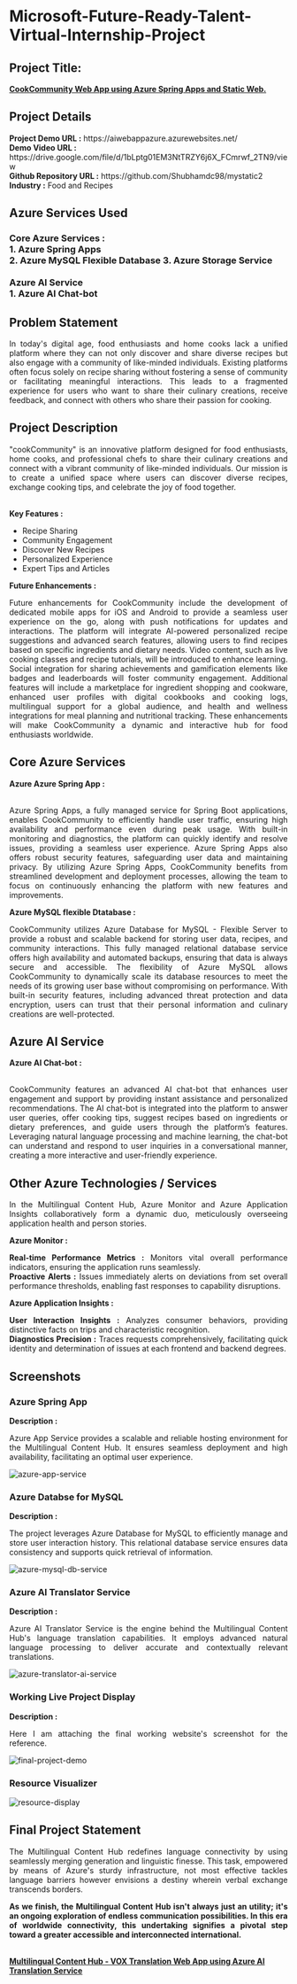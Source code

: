 <h1>Microsoft-Future-Ready-Talent-Virtual-Internship-Project</h1>
<h2>Project Title:</h2><b><a href="https://rcapp000012.z13.web.core.windows.net/">CookCommunity Web App using Azure Spring Apps and Static Web.</b></a>
<br>
<h2>Project Details</h2>
<b>Project Demo URL :</b> https://aiwebappazure.azurewebsites.net/ <br>
<b>Demo Video URL :</b> https://drive.google.com/file/d/1bLptg01EM3NtTRZY6j6X_FCmrwf_2TN9/view <br>
<b>Github Repository URL :</b> https://github.com/Shubhamdc98/mystatic2<br>
<b>Industry :</b> Food and Recipes<br>
<h2>Azure Services Used</h2>
<h3>
Core Azure Services : <br>
1. Azure Spring Apps<br>
2. Azure MySQL Flexible Database
3. Azure Storage Service
  <br> <br>
Azure AI Service <br>
1. Azure AI Chat-bot
</h3>
<h2>Problem Statement</h2>
<p align="justify">In today's digital age, food enthusiasts and home cooks lack a unified platform where they can not only discover and share diverse recipes but also engage with a community of like-minded individuals. Existing platforms often focus solely on recipe sharing without fostering a sense of community or facilitating meaningful interactions. This leads to a fragmented experience for users who want to share their culinary creations, receive feedback, and connect with others who share their passion for cooking.</p>
<h2>Project Description</h2>
<p align="justify">"cookCommunity" is an innovative platform designed for food enthusiasts, home cooks, and professional chefs to share their culinary creations and connect with a vibrant community of like-minded individuals. Our mission is to create a unified space where users can discover diverse recipes, exchange cooking tips, and celebrate the joy of food together.</p><br>
<b>Key Features :</b>
<ul>
    <li>Recipe Sharing</li>
    <li>Community Engagement</li>
    <li>Discover New Recipes</li>
    <li>Personalized Experience</li>
    <li>Expert Tips and Articles</li>
</ul>
<b>Future Enhancements :</b><br>
<p align="justify">Future enhancements for CookCommunity include the development of dedicated mobile apps for iOS and Android to provide a seamless user experience on the go, along with push notifications for updates and interactions. The platform will integrate AI-powered personalized recipe suggestions and advanced search features, allowing users to find recipes based on specific ingredients and dietary needs. Video content, such as live cooking classes and recipe tutorials, will be introduced to enhance learning. Social integration for sharing achievements and gamification elements like badges and leaderboards will foster community engagement. Additional features will include a marketplace for ingredient shopping and cookware, enhanced user profiles with digital cookbooks and cooking logs, multilingual support for a global audience, and health and wellness integrations for meal planning and nutritional tracking. These enhancements will make CookCommunity a dynamic and interactive hub for food enthusiasts worldwide.</p>
<h2>Core Azure Services</h2>
<b>Azure Azure Spring App :</b><br><p align="justify"><br>Azure Spring Apps, a fully managed service for Spring Boot applications, enables CookCommunity to efficiently handle user traffic, ensuring high availability and performance even during peak usage. With built-in monitoring and diagnostics, the platform can quickly identify and resolve issues, providing a seamless user experience. Azure Spring Apps also offers robust security features, safeguarding user data and maintaining privacy. By utilizing Azure Spring Apps, CookCommunity benefits from streamlined development and deployment processes, allowing the team to focus on continuously enhancing the platform with new features and improvements. </p>

<b>Azure MySQL flexible Dtatabase :</b><br><p align="justify">CookCommunity utilizes Azure Database for MySQL - Flexible Server to provide a robust and scalable backend for storing user data, recipes, and community interactions. This fully managed relational database service offers high availability and automated backups, ensuring that data is always secure and accessible. The flexibility of Azure MySQL allows CookCommunity to dynamically scale its database resources to meet the needs of its growing user base without compromising on performance. With built-in security features, including advanced threat protection and data encryption, users can trust that their personal information and culinary creations are well-protected. </p>
<h2>Azure AI Service</h2>
<b>Azure AI Chat-bot :</b><br><br><p align="justify">CookCommunity features an advanced AI chat-bot that enhances user engagement and support by providing instant assistance and personalized recommendations. The AI chat-bot is integrated into the platform to answer user queries, offer cooking tips, suggest recipes based on ingredients or dietary preferences, and guide users through the platform’s features. Leveraging natural language processing and machine learning, the chat-bot can understand and respond to user inquiries in a conversational manner, creating a more interactive and user-friendly experience.</p>
<h2>Other Azure Technologies / Services</h2>
<p align="justify">In the Multilingual Content Hub, Azure Monitor and Azure Application Insights collaboratively form a dynamic duo, meticulously overseeing application health and person stories.</p>

<b>Azure Monitor :</b><p align="justify"><b>Real-time Performance Metrics :</b> Monitors vital overall performance indicators, ensuring the application runs seamlessly.<br>
<b>Proactive Alerts :</b> Issues immediately alerts on deviations from set overall performance thresholds, enabling fast responses to capability disruptions.</p>
<b>Azure Application Insights :</b><p align="justify">
<b>User Interaction Insights :</b> Analyzes consumer behaviors, providing distinctive facts on trips and characteristic recognition.<br>
<b>Diagnostics Precision :</b> Traces requests comprehensively, facilitating quick identity and determination of issues at each frontend and backend degrees.

<h2>Screenshots</h2>
<h3>Azure Spring App</h3>
<b>Description :</b><p align="justify">Azure App Service provides a scalable and reliable hosting environment for the Multilingual Content Hub. It ensures seamless deployment and high availability, facilitating an optimal user experience.</p>
<img src="https://github.com/Shubhamdc98/mystatic2/blob/main/src/assets/spring-apps.png" alt="azure-app-service"></img><br>
<h3>Azure Databse for MySQL</h3>
<b>Description :</b><p align="justify"> The project leverages Azure Database for MySQL to efficiently manage and store user interaction history. This relational database service ensures data consistency and supports quick retrieval of information.</p>
<img src="https://github.com/Shubhamdc98/mystatic2/blob/main/src/assets/database-veer.png" alt="azure-mysql-db-service"></img><br>
<h3>Azure AI Translator Service</h3>
<b>Description :</b><p align="justify">Azure AI Translator Service is the engine behind the Multilingual Content Hub's language translation capabilities. It employs advanced natural language processing to deliver accurate and contextually relevant translations.</p>
<img src="https://github.com/Shubhamdc98/mystatic2/blob/main/src/assets/storage-apps.png" alt="azure-translator-ai-service"></img><br>
<h3>Working Live Project Display</h3>
<b>Description :</b><p align="justify">Here I am attaching the final working website's screenshot for the reference.</p>
<img src="https://github.com/Shubhamdc98/mystatic2/blob/main/src/assets/Screenshot%202024-06-14%20125528.png" alt="final-project-demo"></img>

<h3>Resource Visualizer</h3>
<img src="https://github.com/AnkeetaGupta/flask-ai-translation/blob/main/screenshots/flask-ai.jpg" alt="resource-display"></img>

<h2>Final Project Statement</h2>
<p align="justify">
The Multilingual Content Hub redefines language connectivity by using seamlessly merging generation and linguistic finesse. This task, empowered by means of Azure's sturdy infrastructure, not most effective tackles language barriers however envisions a destiny wherein verbal exchange transcends borders.</p>
<p align="justify">
<b>As we finish, the Multilingual Content Hub isn't always just an utility; it's an ongoing exploration of endless communication possibilities. In this era of worldwide connectivity, this undertaking signifies a pivotal step toward a greater accessible and interconnected international.</b>
</p> <br>
</h2><b><a href="https://aiwebappazure.azurewebsites.net/">Multilingual Content Hub - VOX Translation Web App using Azure AI Translation Service</b></a>
